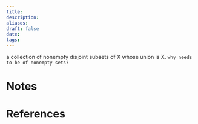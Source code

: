 ```yaml
---
title: 
description: 
aliases: 
draft: false
date: 
tags:
---
```


a collection of nonempty disjoint subsets of X whose union is X. `why needs to be of nonempty sets?`
# Notes

# References
``` ad-cite

```